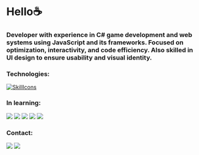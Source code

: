 <html>
     <body>
<div>          
     <h1>Hello☕</h1>
</div>
          
<h3>Developer with experience in C# game development and web systems using JavaScript and its frameworks.
     Focused on optimization, interactivity, and code efficiency. Also skilled in UI design to ensure usability and visual identity.</h3>
     
<h3>Technologies:</h3>
   <div>       
        
   [![SkillIcons](https://skillicons.dev/icons?i=js,ts,html,css,nodejs,py,tailwind,vue,nuxt,mongodb,prisma,docker,figma)](https://skillicons.dev)<br/>
</div>       

<h3>In learning:</h3>   
<div>
 <img src="https://img.shields.io/badge/React-20232A?style=for-the-badge&logo=react&logoColor=61DAFB"/>
  <img src="https://img.shields.io/badge/C%2B%2B-00599C?style=for-the-badge&logo=c%2B%2B&logoColor=white"/>
 <img src=" https://img.shields.io/badge/C%23-239120?style=for-the-badge&logo=c-sharp&logoColor=white"/>
     <img src="https://img.shields.io/badge/Python-3776AB?style=for-the-badge&logo=python&logoColor=white"/>
     <img src="https://img.shields.io/badge/Java-ED8B00?style=for-the-badge&logo=openjdk&logoColor=white"/>
</div>

<h3> Contact: </h3>
<div>
     <a href="https://www.linkedin.com/in/twkeshi" target="_blank"><img src="https://img.shields.io/badge/-LinkedIn-%230077B5?style=for-the-badge&logo=linkedin&logoColor=white" target="_blank"></a> 
     <a href="https://www.instagram.com/taoki_dev" target=_blank"> <img src= "https://img.shields.io/badge/Instagram-E4405F?style=for-the-badge&logo=instagram&logoColor=white" target="_blank"></a>
</div>
     </body>
</html>
